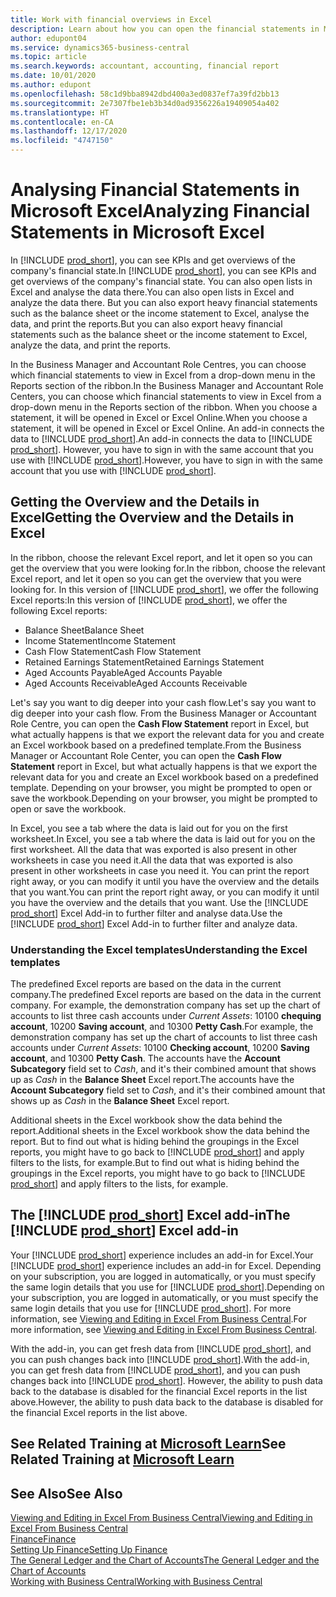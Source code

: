 ```yaml
---
title: Work with financial overviews in Excel
description: Learn about how you can open the financial statements in Microsoft Excel from Business Central for better analysis.
author: edupont04
ms.service: dynamics365-business-central
ms.topic: article
ms.search.keywords: accountant, accounting, financial report
ms.date: 10/01/2020
ms.author: edupont
ms.openlocfilehash: 58c1d9bba8942dbd400a3ed0837ef7a39fd2bb13
ms.sourcegitcommit: 2e7307fbe1eb3b34d0ad9356226a19409054a402
ms.translationtype: HT
ms.contentlocale: en-CA
ms.lasthandoff: 12/17/2020
ms.locfileid: "4747150"
---
```

# <a name="analyzing-financial-statements-in-microsoft-excel"></a><span data-ttu-id="5ac0f-103">Analysing Financial Statements in Microsoft Excel</span><span class="sxs-lookup"><span data-stu-id="5ac0f-103">Analyzing Financial Statements in Microsoft Excel</span></span>

<span data-ttu-id="5ac0f-104">In [!INCLUDE [prod_short](includes/prod_short.md)], you can see KPIs and get overviews of the company's financial state.</span><span class="sxs-lookup"><span data-stu-id="5ac0f-104">In [!INCLUDE [prod_short](includes/prod_short.md)], you can see KPIs and get overviews of the company's financial state.</span></span> <span data-ttu-id="5ac0f-105">You can also open lists in Excel and analyse the data there.</span><span class="sxs-lookup"><span data-stu-id="5ac0f-105">You can also open lists in Excel and analyze the data there.</span></span> <span data-ttu-id="5ac0f-106">But you can also export heavy financial statements such as the balance sheet or the income statement to Excel, analyse the data, and print the reports.</span><span class="sxs-lookup"><span data-stu-id="5ac0f-106">But you can also export heavy financial statements such as the balance sheet or the income statement to Excel, analyze the data, and print the reports.</span></span>  

<span data-ttu-id="5ac0f-107">In the Business Manager and Accountant Role Centres, you can choose which financial statements to view in Excel from a drop-down menu in the Reports section of the ribbon.</span><span class="sxs-lookup"><span data-stu-id="5ac0f-107">In the Business Manager and Accountant Role Centers, you can choose which financial statements to view in Excel from a drop-down menu in the Reports section of the ribbon.</span></span> <span data-ttu-id="5ac0f-108">When you choose a statement, it will be opened in Excel or Excel Online.</span><span class="sxs-lookup"><span data-stu-id="5ac0f-108">When you choose a statement, it will be opened in Excel or Excel Online.</span></span> <span data-ttu-id="5ac0f-109">An add-in connects the data to [!INCLUDE [prod_short](includes/prod_short.md)].</span><span class="sxs-lookup"><span data-stu-id="5ac0f-109">An add-in connects the data to [!INCLUDE [prod_short](includes/prod_short.md)].</span></span> <span data-ttu-id="5ac0f-110">However, you have to sign in with the same account that you use with [!INCLUDE [prod_short](includes/prod_short.md)].</span><span class="sxs-lookup"><span data-stu-id="5ac0f-110">However, you have to sign in with the same account that you use with [!INCLUDE [prod_short](includes/prod_short.md)].</span></span>  

## <a name="getting-the-overview-and-the-details-in-excel"></a><span data-ttu-id="5ac0f-111">Getting the Overview and the Details in Excel</span><span class="sxs-lookup"><span data-stu-id="5ac0f-111">Getting the Overview and the Details in Excel</span></span>

<span data-ttu-id="5ac0f-112">In the ribbon, choose the relevant Excel report, and let it open so you can get the overview that you were looking for.</span><span class="sxs-lookup"><span data-stu-id="5ac0f-112">In the ribbon, choose the relevant Excel report, and let it open so you can get the overview that you were looking for.</span></span> <span data-ttu-id="5ac0f-113">In this version of [!INCLUDE [prod_short](includes/prod_short.md)], we offer the following Excel reports:</span><span class="sxs-lookup"><span data-stu-id="5ac0f-113">In this version of [!INCLUDE [prod_short](includes/prod_short.md)], we offer the following Excel reports:</span></span>

- <span data-ttu-id="5ac0f-114">Balance Sheet</span><span class="sxs-lookup"><span data-stu-id="5ac0f-114">Balance Sheet</span></span>  
- <span data-ttu-id="5ac0f-115">Income Statement</span><span class="sxs-lookup"><span data-stu-id="5ac0f-115">Income Statement</span></span>  
- <span data-ttu-id="5ac0f-116">Cash Flow Statement</span><span class="sxs-lookup"><span data-stu-id="5ac0f-116">Cash Flow Statement</span></span>  
- <span data-ttu-id="5ac0f-117">Retained Earnings Statement</span><span class="sxs-lookup"><span data-stu-id="5ac0f-117">Retained Earnings Statement</span></span>  
- <span data-ttu-id="5ac0f-118">Aged Accounts Payable</span><span class="sxs-lookup"><span data-stu-id="5ac0f-118">Aged Accounts Payable</span></span>  
- <span data-ttu-id="5ac0f-119">Aged Accounts Receivable</span><span class="sxs-lookup"><span data-stu-id="5ac0f-119">Aged Accounts Receivable</span></span>  

<span data-ttu-id="5ac0f-120">Let's say you want to dig deeper into your cash flow.</span><span class="sxs-lookup"><span data-stu-id="5ac0f-120">Let's say you want to dig deeper into your cash flow.</span></span> <span data-ttu-id="5ac0f-121">From the Business Manager or Accountant Role Centre, you can open the **Cash Flow Statement** report in Excel, but what actually happens is that we export the relevant data for you and create an Excel workbook based on a predefined template.</span><span class="sxs-lookup"><span data-stu-id="5ac0f-121">From the Business Manager or Accountant Role Center, you can open the **Cash Flow Statement** report in Excel, but what actually happens is that we export the relevant data for you and create an Excel workbook based on a predefined template.</span></span> <span data-ttu-id="5ac0f-122">Depending on your browser, you might be prompted to open or save the workbook.</span><span class="sxs-lookup"><span data-stu-id="5ac0f-122">Depending on your browser, you might be prompted to open or save the workbook.</span></span>  

<span data-ttu-id="5ac0f-123">In Excel, you see a tab where the data is laid out for you on the first worksheet.</span><span class="sxs-lookup"><span data-stu-id="5ac0f-123">In Excel, you see a tab where the data is laid out for you on the first worksheet.</span></span> <span data-ttu-id="5ac0f-124">All the data that was exported is also present in other worksheets in case you need it.</span><span class="sxs-lookup"><span data-stu-id="5ac0f-124">All the data that was exported is also present in other worksheets in case you need it.</span></span> <span data-ttu-id="5ac0f-125">You can print the report right away, or you can modify it until you have the overview and the details that you want.</span><span class="sxs-lookup"><span data-stu-id="5ac0f-125">You can print the report right away, or you can modify it until you have the overview and the details that you want.</span></span> <span data-ttu-id="5ac0f-126">Use the [!INCLUDE [prod_short](includes/prod_short.md)] Excel Add-in to further filter and analyse data.</span><span class="sxs-lookup"><span data-stu-id="5ac0f-126">Use the [!INCLUDE [prod_short](includes/prod_short.md)] Excel Add-in to further filter and analyze data.</span></span>  

### <a name="understanding-the-excel-templates"></a><span data-ttu-id="5ac0f-127">Understanding the Excel templates</span><span class="sxs-lookup"><span data-stu-id="5ac0f-127">Understanding the Excel templates</span></span>

<span data-ttu-id="5ac0f-128">The predefined Excel reports are based on the data in the current company.</span><span class="sxs-lookup"><span data-stu-id="5ac0f-128">The predefined Excel reports are based on the data in the current company.</span></span> <span data-ttu-id="5ac0f-129">For example, the demonstration company has set up the chart of accounts to list three cash accounts under *Current Assets*: 10100 **chequing account**, 10200 **Saving account**, and 10300 **Petty Cash**.</span><span class="sxs-lookup"><span data-stu-id="5ac0f-129">For example, the demonstration company has set up the chart of accounts to list three cash accounts under *Current Assets*: 10100 **Checking account**, 10200 **Saving account**, and 10300 **Petty Cash**.</span></span> <span data-ttu-id="5ac0f-130">The accounts have the **Account Subcategory** field set to *Cash*, and it's their combined amount that shows up as *Cash* in the **Balance Sheet** Excel report.</span><span class="sxs-lookup"><span data-stu-id="5ac0f-130">The accounts have the **Account Subcategory** field set to *Cash*, and it's their combined amount that shows up as *Cash* in the **Balance Sheet** Excel report.</span></span>  

<span data-ttu-id="5ac0f-131">Additional sheets in the Excel workbook show the data behind the report.</span><span class="sxs-lookup"><span data-stu-id="5ac0f-131">Additional sheets in the Excel workbook show the data behind the report.</span></span> <span data-ttu-id="5ac0f-132">But to find out what is hiding behind the groupings in the Excel reports, you might have to go back to [!INCLUDE [prod_short](includes/prod_short.md)] and apply filters to the lists, for example.</span><span class="sxs-lookup"><span data-stu-id="5ac0f-132">But to find out what is hiding behind the groupings in the Excel reports, you might have to go back to [!INCLUDE [prod_short](includes/prod_short.md)] and apply filters to the lists, for example.</span></span>  

## <a name="the-prod_short-excel-add-in"></a><span data-ttu-id="5ac0f-133">The [!INCLUDE [prod_short](includes/prod_short.md)] Excel add-in</span><span class="sxs-lookup"><span data-stu-id="5ac0f-133">The [!INCLUDE [prod_short](includes/prod_short.md)] Excel add-in</span></span>

<span data-ttu-id="5ac0f-134">Your [!INCLUDE [prod_short](includes/prod_short.md)] experience includes an add-in for Excel.</span><span class="sxs-lookup"><span data-stu-id="5ac0f-134">Your [!INCLUDE [prod_short](includes/prod_short.md)] experience includes an add-in for Excel.</span></span> <span data-ttu-id="5ac0f-135">Depending on your subscription, you are logged in automatically, or you must specify the same login details that you use for [!INCLUDE [prod_short](includes/prod_short.md)].</span><span class="sxs-lookup"><span data-stu-id="5ac0f-135">Depending on your subscription, you are logged in automatically, or you must specify the same login details that you use for [!INCLUDE [prod_short](includes/prod_short.md)].</span></span> <span data-ttu-id="5ac0f-136">For more information, see [Viewing and Editing in Excel From Business Central](across-work-with-excel.md).</span><span class="sxs-lookup"><span data-stu-id="5ac0f-136">For more information, see [Viewing and Editing in Excel From Business Central](across-work-with-excel.md).</span></span>  

<span data-ttu-id="5ac0f-137">With the add-in, you can get fresh data from [!INCLUDE [prod_short](includes/prod_short.md)], and you can push changes back into [!INCLUDE [prod_short](includes/prod_short.md)].</span><span class="sxs-lookup"><span data-stu-id="5ac0f-137">With the add-in, you can get fresh data from [!INCLUDE [prod_short](includes/prod_short.md)], and you can push changes back into [!INCLUDE [prod_short](includes/prod_short.md)].</span></span> <span data-ttu-id="5ac0f-138">However, the ability to push data back to the database is disabled for the financial Excel reports in the list above.</span><span class="sxs-lookup"><span data-stu-id="5ac0f-138">However, the ability to push data back to the database is disabled for the financial Excel reports in the list above.</span></span>  

## <a name="see-related-training-at-microsoft-learn"></a><span data-ttu-id="5ac0f-139">See Related Training at [Microsoft Learn](/learn/modules/configure-powerbi-excel-dynamics-365-business-central/index)</span><span class="sxs-lookup"><span data-stu-id="5ac0f-139">See Related Training at [Microsoft Learn](/learn/modules/configure-powerbi-excel-dynamics-365-business-central/index)</span></span>

## <a name="see-also"></a><span data-ttu-id="5ac0f-140">See Also</span><span class="sxs-lookup"><span data-stu-id="5ac0f-140">See Also</span></span>

[<span data-ttu-id="5ac0f-141">Viewing and Editing in Excel From Business Central</span><span class="sxs-lookup"><span data-stu-id="5ac0f-141">Viewing and Editing in Excel From Business Central</span></span>](across-work-with-excel.md)  
[<span data-ttu-id="5ac0f-142">Finance</span><span class="sxs-lookup"><span data-stu-id="5ac0f-142">Finance</span></span>](finance.md)  
[<span data-ttu-id="5ac0f-143">Setting Up Finance</span><span class="sxs-lookup"><span data-stu-id="5ac0f-143">Setting Up Finance</span></span>](finance-setup-finance.md)  
[<span data-ttu-id="5ac0f-144">The General Ledger and the Chart of Accounts</span><span class="sxs-lookup"><span data-stu-id="5ac0f-144">The General Ledger and the Chart of Accounts</span></span>](finance-general-ledger.md)  
[<span data-ttu-id="5ac0f-145">Working with Business Central</span><span class="sxs-lookup"><span data-stu-id="5ac0f-145">Working with Business Central</span></span>](ui-work-product.md)  
